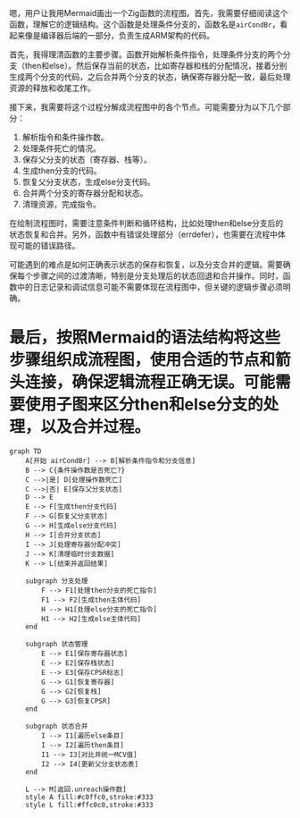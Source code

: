 嗯，用户让我用Mermaid画出一个Zig函数的流程图。首先，我需要仔细阅读这个函数，理解它的逻辑结构。这个函数是处理条件分支的，函数名是`airCondBr`，看起来像是编译器后端的一部分，负责生成ARM架构的代码。

首先，我得理清函数的主要步骤。函数开始解析条件指令，处理条件分支的两个分支（then和else）。然后保存当前的状态，比如寄存器和栈的分配情况，接着分别生成两个分支的代码，之后合并两个分支的状态，确保寄存器分配一致，最后处理资源的释放和收尾工作。

接下来，我需要将这个过程分解成流程图中的各个节点。可能需要分为以下几个部分：
1. 解析指令和条件操作数。
2. 处理条件死亡的情况。
3. 保存父分支的状态（寄存器、栈等）。
4. 生成then分支的代码。
5. 恢复父分支状态，生成else分支代码。
6. 合并两个分支的寄存器分配和状态。
7. 清理资源，完成指令。

在绘制流程图时，需要注意条件判断和循环结构，比如处理then和else分支后的状态恢复和合并。另外，函数中有错误处理部分（errdefer），也需要在流程中体现可能的错误路径。

可能遇到的难点是如何正确表示状态的保存和恢复，以及分支合并的逻辑。需要确保每个步骤之间的过渡清晰，特别是分支处理后的状态回退和合并操作。同时，函数中的日志记录和调试信息可能不需要体现在流程图中，但关键的逻辑步骤必须明确。

最后，按照Mermaid的语法结构将这些步骤组织成流程图，使用合适的节点和箭头连接，确保逻辑流程正确无误。可能需要使用子图来区分then和else分支的处理，以及合并过程。
================================================
```mermaid
graph TD
    A[开始 airCondBr] --> B[解析条件指令和分支信息]
    B --> C{条件操作数是否死亡?}
    C -->|是| D[处理操作数死亡]
    C -->|否| E[保存父分支状态]
    D --> E
    E --> F[生成then分支代码]
    F --> G[恢复父分支状态]
    G --> H[生成else分支代码]
    H --> I[合并分支状态]
    I --> J[处理寄存器分配冲突]
    J --> K[清理临时分支数据]
    K --> L[结束并返回结果]

    subgraph 分支处理
        F --> F1[处理then分支的死亡指令]
        F1 --> F2[生成then主体代码]
        H --> H1[处理else分支的死亡指令]
        H1 --> H2[生成else主体代码]
    end

    subgraph 状态管理
        E --> E1[保存寄存器状态]
        E --> E2[保存栈状态]
        E --> E3[保存CPSR标志]
        G --> G1[恢复寄存器]
        G --> G2[恢复栈]
        G --> G3[恢复CPSR]
    end

    subgraph 状态合并
        I --> I1[遍历else条目]
        I --> I2[遍历then条目]
        I1 --> I3[对比并统一MCV值]
        I2 --> I4[更新父分支状态表]
    end

    L --> M[返回.unreach操作数]
    style A fill:#c0ffc0,stroke:#333
    style L fill:#ffc0c0,stroke:#333
```